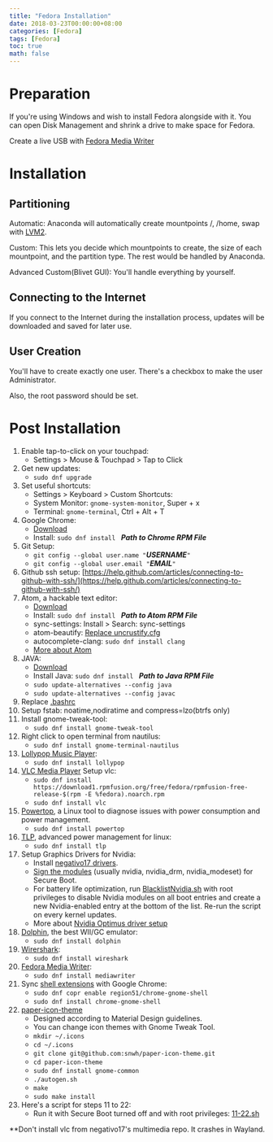 ```yaml
---
title: "Fedora Installation"
date: 2018-03-23T00:00:00+08:00
categories: [Fedora]
tags: [Fedora]
toc: true
math: false
---
```


# Preparation

If you're using Windows and wish to install Fedora alongside with it. You can open Disk Management and shrink a drive to make space for Fedora.

Create a live USB with [Fedora Media Writer](https://github.com/MartinBriza/MediaWriter/releases)

# Installation

## Partitioning

Automatic: Anaconda will automatically create mountpoints /, /home, swap with [LVM2](https://en.wikipedia.org/wiki/Logical_Volume_Manager_(Linux)).

Custom: This lets you decide which mountpoints to create, the size of each mountpoint, and the partition type. The rest would be handled by Anaconda.

Advanced Custom(Blivet GUI): You'll handle everything by yourself.

## Connecting to the Internet

If you connect to the Internet during the installation process, updates will be downloaded and saved for later use.

## User Creation

You'll have to create exactly one user. There's a checkbox to make the user Administrator.

Also, the root password should be set.

# Post Installation

1.  Enable tap-to-click on your touchpad:
    -   Settings > Mouse & Touchpad > Tap to Click
2.  Get new updates:
    -   `sudo dnf upgrade`
3.  Set useful shortcuts:
    -   Settings > Keyboard > Custom Shortcuts:
    -   System Monitor: `gnome-system-monitor`, Super + x
    -   Terminal: `gnome-terminal`, Ctrl + Alt + T
4.  Google Chrome:
    -   [Download](https://www.google.com/chrome/browser/desktop/index.html)
    -   Install: `sudo dnf install ` ***Path to Chrome RPM File***
5.  Git Setup: <br/>
    -   `git config --global user.name "`***USERNAME***`"`
    -   `git config --global user.email "`***EMAIL***`"`
6.  Github ssh setup:
    [https://help.github.com/articles/connecting-to-github-with-ssh/](https://help.github.com/articles/connecting-to-github-with-ssh/)
7.  Atom, a hackable text editor:
    -   [Download](https://atom.io/beta)
    -   Install: `sudo dnf install ` ***Path to Atom RPM File***
    -   sync-settings: Install > Search: sync-settings
    -   atom-beautify: [Replace uncrustify.cfg](https://gist.github.com/Superdanby/40de920a0e94c2e8b8389b2a0a34765b)
    -   autocomplete-clang: `sudo dnf install clang`
    -   [More about Atom](https://superdanby.github.io/Blog/atom-text-editor.html)
8.  JAVA:
    -   [Download](http://www.oracle.com/technetwork/java/javase/downloads/index.html)
    -   Install Java: `sudo dnf install ` ***Path to Java RPM File***
    -   `sudo update-alternatives --config java`
    -   `sudo update-alternatives --config javac`
9.  Replace [.bashrc](https://gist.github.com/Superdanby/fd864ba673975ca550f013bf3e9c9665)
10. Setup fstab: noatime,nodiratime and compress=lzo(btrfs only)
11. Install gnome-tweak-tool:
    -   `sudo dnf install gnome-tweak-tool`
12. Right click to open terminal from nautilus:
    -   `sudo dnf install gnome-terminal-nautilus`
13. [Lollypop Music Player](https://gnumdk.github.io/lollypop-web/):
    -   `sudo dnf install lollypop`
14. [VLC Media Player](https://www.videolan.org/vlc/index.html) Setup vlc:
    -   `sudo dnf install https://download1.rpmfusion.org/free/fedora/rpmfusion-free-release-$(rpm -E %fedora).noarch.rpm`
    -   `sudo dnf install vlc`
15. [Powertop](https://01.org/zh/powertop?langredirect=1), a Linux tool to diagnose issues with power consumption and power management.
    -   `sudo dnf install powertop`
16. [TLP](https://github.com/linrunner/TLP), advanced power management for linux:
    -   `sudo dnf install tlp`
17. Setup Graphics Drivers for Nvidia:
    -   Install [negativo17 drivers](https://negativo17.org/nvidia-driver/).
    -   [Sign the modules](https://superdanby.github.io/Blog/signing-kernel-modules-for-secure-boot.html) (usually nvidia, nvidia_drm, nvidia_modeset) for Secure Boot.
    -   For battery life optimization, run [BlacklistNvidia.sh](https://gist.github.com/Superdanby/12ce20158300c378d4e0f196b279d388#file-blacklistnvidia-sh) with root privileges to disable Nvidia modules on all boot entries and create a new Nvidia-enabled entry at the bottom of the list. Re-run the script on every kernel updates.
    -   More about [Nvidia Optimus driver setup](https://superdanby.github.io/Blog/dealing-with-nvidia-optimus.html)
18. [Dolphin](https://dolphin-emu.org/), the best WII/GC emulator:
    -   `sudo dnf install dolphin`
19. [Wirershark](https://www.wireshark.org/):
    -   `sudo dnf install wireshark`
20. [Fedora Media Writer](https://fedoramagazine.org/make-fedora-usb-stick/):
    -   `sudo dnf install mediawriter`
21. Sync [shell extensions](https://superdanby.github.io/Blog/fedora-introduction.html#shell-extensions) with Google Chrome:
    -   `sudo dnf copr enable region51/chrome-gnome-shell`
    -   `sudo dnf install chrome-gnome-shell`
22. [paper-icon-theme](https://github.com/snwh/paper-icon-theme)
    -   Designed according to Material Design guidelines.
    -   You can change icon themes with Gnome Tweak Tool.
    -   `mkdir ~/.icons`
    -   `cd ~/.icons`
    -   `git clone git@github.com:snwh/paper-icon-theme.git`
    -   `cd paper-icon-theme`
    -   `sudo dnf install gnome-common`
    -   `./autogen.sh`
    -   `make`
    -   `sudo make install`
23. Here's a script for steps 11 to 22:
    -   Run it with Secure Boot turned off and with root privileges: [11-22.sh](https://gist.github.com/Superdanby/12ce20158300c378d4e0f196b279d388#file-11-22-sh)

**Don't install vlc from negativo17's multimedia repo. It crashes in Wayland.
